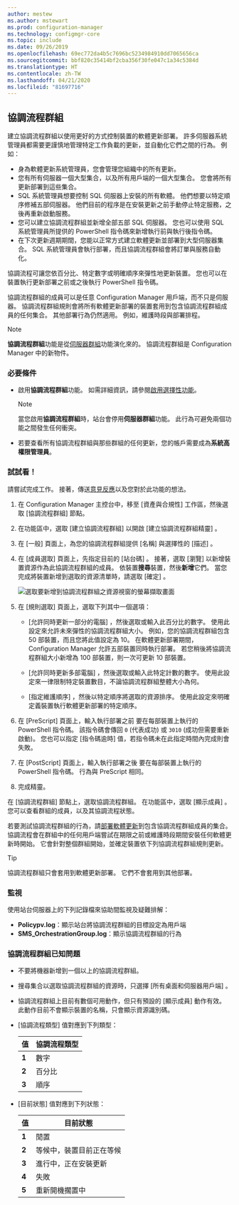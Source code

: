 ```yaml
---
author: mestew
ms.author: mstewart
ms.prod: configuration-manager
ms.technology: configmgr-core
ms.topic: include
ms.date: 09/26/2019
ms.openlocfilehash: 69ec772da4b5c7696bc5234984910dd7065656ca
ms.sourcegitcommit: bbf820c35414bf2cba356f30fe047c1a34c5384d
ms.translationtype: HT
ms.contentlocale: zh-TW
ms.lasthandoff: 04/21/2020
ms.locfileid: "81697716"
---
```

## <a name="orchestration-groups"></a><a name="bkmk_OGs"></a> 協調流程群組

<!--3098816-->

建立協調流程群組以使用更好的方式控制裝置的軟體更新部署。 許多伺服器系統管理員都需要更謹慎地管理特定工作負載的更新，並自動化它們之間的行為。 例如：

- 身為軟體更新系統管理員，您會管理您組織中的所有更新。
- 您有所有伺服器一個大型集合，以及所有用戶端的一個大型集合。 您會將所有更新部署到這些集合。
- SQL 系統管理員想要控制 SQL 伺服器上安裝的所有軟體。 他們想要以特定順序修補五部伺服器。 他們目前的程序是在安裝更新之前手動停止特定服務，之後再重新啟動服務。
- 您可以建立協調流程群組並新增全部五部 SQL 伺服器。 您也可以使用 SQL 系統管理員所提供的 PowerShell 指令碼來新增執行前與執行後指令碼。
- 在下次更新週期期間，您能以正常方式建立軟體更新並部署到大型伺服器集合。 SQL 系統管理員會執行部署，而且協調流程群組會將訂單與服務自動化。

協調流程可讓您依百分比、特定數字或明確順序來彈性地更新裝置。 您也可以在裝置執行更新部署之前或之後執行 PowerShell 指令碼。

協調流程群組的成員可以是任意 Configuration Manager 用戶端，而不只是伺服器。 協調流程群組規則會將所有軟體更新部署的裝置套用到包含協調流程群組成員的任何集合。 其他部署行為仍然適用。 例如，維護時段與部署排程。

> [!NOTE]
> **協調流程群組**功能是從[伺服器群組](../../../../../sum/deploy-use/service-a-server-group.md)功能演化來的。 協調流程群組是 Configuration Manager 中的新物件。

### <a name="prerequisites"></a>必要條件

- 啟用**協調流程群組**功能。 如需詳細資訊，請參閱[啟用選擇性功能](../../../../servers/manage/install-in-console-updates.md#bkmk_options)。

    > [!NOTE]
    > 當您啟用**協調流程群組**時，站台會停用**伺服器群組**功能。 此行為可避免兩個功能之間發生任何衝突。

- 若要查看所有協調流程群組與那些群組的任何更新，您的帳戶需要成為**系統高權限管理員**。

### <a name="try-it-out"></a>試試看！

請嘗試完成工作。 接著，傳送[意見反應](../../../../understand/find-help.md#product-feedback)以及您對於此功能的想法。

1. 在 Configuration Manager 主控台中，移至 [資產與合規性]  工作區，然後選取 [協調流程群組]  節點。

1. 在功能區中，選取 [建立協調流程群組]  以開啟 [建立協調流程群組精靈]  。

1. 在 [一般]  頁面上，為您的協調流程群組提供 [名稱]  與選擇性的 [描述]  。

1. 在 [成員選取]  頁面上，先指定目前的 [站台碼]  。 接著，選取 [瀏覽]  以新增裝置資源作為此協調流程群組的成員。 依裝置**搜尋**裝置，然後**新增**它們。 當您完成將裝置新增到選取的資源清單時，請選取 [確定]  。

    ![選取要新增到協調流程群組之資源視窗的螢幕擷取畫面](../../media/3098816-select-resources.png)

1. 在 [規則選取]  頁面上，選取下列其中一個選項：

   - [允許同時更新一部分的電腦]  ，然後選取或輸入此百分比的數字。 使用此設定來允許未來彈性的協調流程群組大小。 例如，您的協調流程群組包含 50 部裝置，而且您將此值設定為 10。 在軟體更新部署期間，Configuration Manager 允許五部裝置同時執行部署。 若您稍後將協調流程群組大小新增為 100 部裝置，則一次可更新 10 部裝置。

   - [允許同時更新多部電腦]  ，然後選取或輸入此特定計數的數字。 使用此設定來一律限制特定裝置數目，不論協調流程群組整體大小為何。

   - [指定維護順序]  ，然後以特定順序將選取的資源排序。 使用此設定來明確定義裝置執行軟體更新部署的特定順序。

1. 在 [PreScript]  頁面上，輸入執行部署之前  要在每部裝置上執行的 PowerShell 指令碼。 該指令碼會傳回 `0` (代表成功) 或 `3010` (成功但需要重新啟動)。 您也可以指定 [指令碼逾時]  值，若指令碼未在此指定時間內完成則會失敗。

1. 在 [PostScript]  頁面上，輸入執行部署之後  要在每部裝置上執行的 PowerShell 指令碼。 行為與 PreScript 相同。

1. 完成精靈。

在 [協調流程群組]  節點上，選取協調流程群組。 在功能區中，選取 [顯示成員]  。 您可以查看群組的成員，以及其協調流程狀態。

若要測試協調流程群組的行為，請[部署軟體更新](../../../../../sum/deploy-use/deploy-software-updates.md)到包含協調流程群組成員的集合。 協調流程會在群組中的任何用戶端嘗試在期限之前或維護時段期間安裝任何軟體更新時開始。 它會針對整個群組開始，並確定裝置依下列協調流程群組規則更新。

> [!TIP]
> 協調流程群組只會套用到軟體更新部署。 它們不會套用到其他部署。

### <a name="monitor"></a>監視

使用站台伺服器上的下列記錄檔來協助間監視及疑難排解：

- **Policypv.log**：顯示站台將協調流程群組的目標設定為用戶端
- **SMS_OrchestrationGroup.log**：顯示協調流程群組的行為

### <a name="orchestration-group-known-issues"></a>協調流程群組已知問題

- 不要將機器新增到一個以上的協調流程群組。

- 搜尋集合以選取協調流程群組的資源時，只選擇 [所有桌面和伺服器用戶端]  。

- 協調流程群組上目前有數個可用動作，但只有預設的 [顯示成員]  動作有效。 此動作目前不會顯示裝置的名稱，只會顯示資源識別碼。

- [協調流程類型]  值對應到下列類型：

    | 值 | 協調流程類型 |
    |-------|---------|
    |**1**|數字|
    |**2**|百分比|
    |**3**|順序|

- [目前狀態]  值對應到下列狀態：

    | 值 | 目前狀態 |
    |-------|---------|
    |**1**|閒置|
    |**2**|等候中，裝置目前正在等候|
    |**3**|進行中，正在安裝更新|
    |**4**|失敗|
    |**5**|重新開機擱置中|

